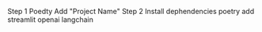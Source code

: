  Step 1 Poedty Add "Project Name"
 Step 2 Install dephendencies poetry add streamlit openai langchain